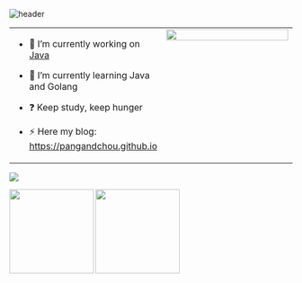 
![header](https://capsule-render.vercel.app/api?type=waving&color=auto&height=220&section=header&text=pangandchou&fontSize=60&animation=fadeIn&fontAlignY=38&desc=&descAlignY=51&descAlign=62)
<div style="width: 10px;"></div>


<table><tr><td valign="top" width="50%">

- 🔭 I’m currently working on [Java](https://github.com/pangandchou)  
  

- 🌱 I’m currently learning Java and Golang  
  

- ❓ Keep study, keep hunger  
  

- ⚡ Here my blog: https://pangandchou.github.io  


</td><td valign="top" width="50%">

<div align="center">
<img src="https://rishavanand.github.io/static/images/greetings.gif" align="center" style="width: 100%" />
</div>  


</td></tr></table>  

![](https://cdn.jsdelivr.net/gh/weixiabing/weixiabing/assets/github-contribution-grid-snake.svg) 

<p>
  <img
  align="left"
  height="150em"
  src="https://github-readme-stats.vercel.app/api?username=pangandchou&show_icons=true&include_all_commits=true&count_private=true&theme=tokyonight"/>
  <img
      align="center"
      height="150em"
      src="https://github-readme-stats.vercel.app/api/top-langs/?username=pangandchou&show_icons=true&include_all_commits=true&count_private=true&layout=compact&theme=tokyonight"
    />
</p>




 
